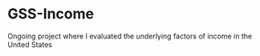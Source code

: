 # GSS-Income
Ongoing project where I evaluated the underlying factors of income in the United States
